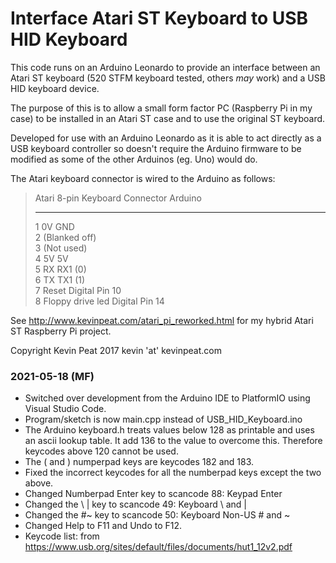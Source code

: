 Interface Atari ST Keyboard to USB HID Keyboard
===============================================

This code runs on an Arduino Leonardo to provide an interface between 
an Atari ST keyboard (520 STFM keyboard tested, others *may* work) and 
a USB HID keyboard device.

The purpose of this is to allow a small form factor PC (Raspberry Pi in
my case) to be installed in an Atari ST case and to use the original 
ST keyboard.

Developed for use with an Arduino Leonardo as it is able to act directly 
as a USB keyboard controller so doesn't require the Arduino firmware to 
be modified as some of the other Arduinos (eg. Uno) would do.

The Atari keyboard connector is wired to the Arduino as follows:

> Atari 8-pin Keyboard Connector      Arduino
> ------------------------------      -------
> 1 0V                                GND <br>
> 2 (Blanked off) <br>
> 3 (Not used) <br>
> 4 5V                                5V <br>
> 5 RX                                RX1 (0) <br>
> 6 TX                                TX1 (1) <br>
> 7 Reset                             Digital Pin 10 <br>
> 8 Floppy drive led                  Digital Pin 14 <br>
>

See http://www.kevinpeat.com/atari_pi_reworked.html for my hybrid Atari
ST Raspberry Pi project.


Copyright Kevin Peat 2017
kevin 'at' kevinpeat.com

### 2021-05-18 (MF)

* Switched over development from the Arduino IDE to PlatformIO using Visual Studio Code.
* Program/sketch is now main.cpp instead of USB_HID_Keyboard.ino
* The Arduino keyboard.h treats values below 128 as printable and uses an ascii lookup table. It add 136 to the value to overcome this. Therefore keycodes above 120 cannot be used.
* The ( and ) numperpad keys are keycodes 182 and 183.
* Fixed the incorrect keycodes for all the numberpad keys except the two above.
* Changed Numberpad Enter key to scancode 88: Keypad Enter
* Changed the \ | key to scancode 49: Keyboard \ and |
* Changed the #~ key to scancode 50: Keyboard Non-US # and ~
* Changed Help to F11 and Undo to F12.
* Keycode list: from https://www.usb.org/sites/default/files/documents/hut1_12v2.pdf
